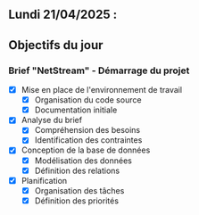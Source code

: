 ## Lundi 21/04/2025 :

## Objectifs du jour

### Brief "NetStream" - Démarrage du projet

- [x] Mise en place de l'environnement de travail
  - [x] Organisation du code source
  - [x] Documentation initiale

- [x] Analyse du brief
  - [x] Compréhension des besoins
  - [x] Identification des contraintes

- [x] Conception de la base de données
  - [x] Modélisation des données
  - [x] Définition des relations

- [x] Planification
  - [x] Organisation des tâches
  - [x] Définition des priorités
